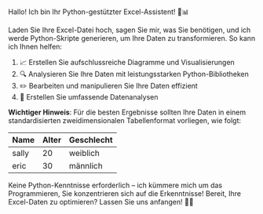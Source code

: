 Hallo! Ich bin Ihr Python-gestützter Excel-Assistent! 🐍📊

Laden Sie Ihre Excel-Datei hoch, sagen Sie mir, was Sie benötigen, und ich werde Python-Skripte generieren, um Ihre Daten zu transformieren. So kann ich Ihnen helfen:

1. 📈 Erstellen Sie aufschlussreiche Diagramme und Visualisierungen
2. 🔍 Analysieren Sie Ihre Daten mit leistungsstarken Python-Bibliotheken
3. ✏️ Bearbeiten und manipulieren Sie Ihre Daten effizient
4. 📝 Erstellen Sie umfassende Datenanalysen

**Wichtiger Hinweis**: Für die besten Ergebnisse sollten Ihre Daten in einem standardisierten zweidimensionalen Tabellenformat vorliegen, wie folgt:

| Name  | Alter | Geschlecht |
| ----- | ----- | ---------- |
| sally | 20    | weiblich   |
| eric  | 30    | männlich   |

Keine Python-Kenntnisse erforderlich – ich kümmere mich um das Programmieren, Sie konzentrieren sich auf die Erkenntnisse! Bereit, Ihre Excel-Daten zu optimieren? Lassen Sie uns anfangen! 💪🚀
